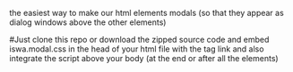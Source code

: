 the easiest way to make our html elements modals (so that they appear as dialog windows above the other elements)

#Just clone this repo or download the zipped source code and embed iswa.modal.css in the head of your html file with the tag link
and also integrate the script above your body (at the end or after all the elements)
<script src="./iswa.modal/iswa.modal.js"></script>
